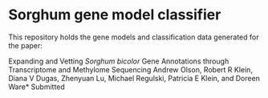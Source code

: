 Sorghum gene model classifier
=============================

This repository holds the gene models and classification data generated for the paper:

Expanding and Vetting <i>Sorghum bicolor</i> Gene Annotations through Transcriptome and Methylome Sequencing
Andrew Olson, Robert R Klein, Diana V Dugas, Zhenyuan Lu, Michael Regulski, Patricia E Klein, and Doreen Ware*
Submitted

